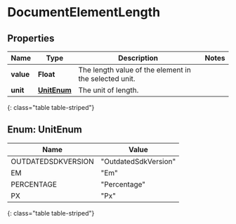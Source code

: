 # DocumentElementLength


## Properties

| Name | Type | Description | Notes |
| ------------ | ------------- | ------------- | ------------- |
| **value** | **Float** | The length value of the element in the selected unit. |  |
| **unit** | [**UnitEnum**](#Enum--UnitEnum) | The unit of length. |  |
{: class="table table-striped"}


## Enum: UnitEnum

| Name | Value |
| ---- | ----- |
| OUTDATEDSDKVERSION | &quot;OutdatedSdkVersion&quot; | 
| EM | &quot;Em&quot; | 
| PERCENTAGE | &quot;Percentage&quot; | 
| PX | &quot;Px&quot; | 
{: class="table table-striped"}



